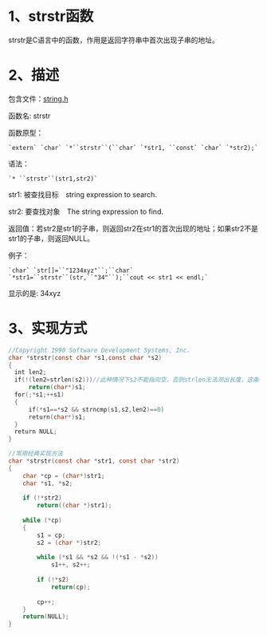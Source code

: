 # 1、strstr函数

strstr是C语言中的函数，作用是返回字符串中首次出现子串的地址。

# 2、描述

包含文件：[string.h](https://baike.baidu.com/item/string.h)

函数名: strstr

函数原型：

```
`extern` `char` `*``strstr``(``char` `*str1, ``const` `char` `*str2);`
```

语法：

```
`* ``strstr``(str1,str2)`
```

str1: 被查找目标　string expression to search.

str2: 要查找对象　The string expression to find.

返回值：若str2是str1的子串，则返回str2在str1的首次出现的地址；如果str2不是str1的子串，则返回NULL。

例子：

```
`char` `str[]=``"1234xyz"``;``char` `*str1=``strstr``(str,``"34"``);``cout << str1 << endl;`
```

显示的是: 34xyz

# 3、实现方式

```c
//Copyright 1990 Software Development Systems, Inc.
char *strstr(const char *s1,const char *s2)
{
　int len2;
　if(!(len2=strlen(s2)))//此种情况下s2不能指向空，否则strlen无法测出长度，这条语句错误
　    return(char*)s1;
　for(;*s1;++s1)
　{
    　if(*s1==*s2 && strncmp(s1,s2,len2)==0)
    　return(char*)s1;
　}
　return NULL;
}

//常用经典实现方法
char *strstr(const char *str1, const char *str2)
{
    char *cp = (char*)str1;
    char *s1, *s2;
 
    if (!*str2)
        return((char *)str1);
 
    while (*cp)
    {
        s1 = cp;
        s2 = (char *)str2;
 
        while (*s1 && *s2 && !(*s1 - *s2))
            s1++, s2++;
 
        if (!*s2)
            return(cp);
 
        cp++;
    }
    return(NULL);
}
```